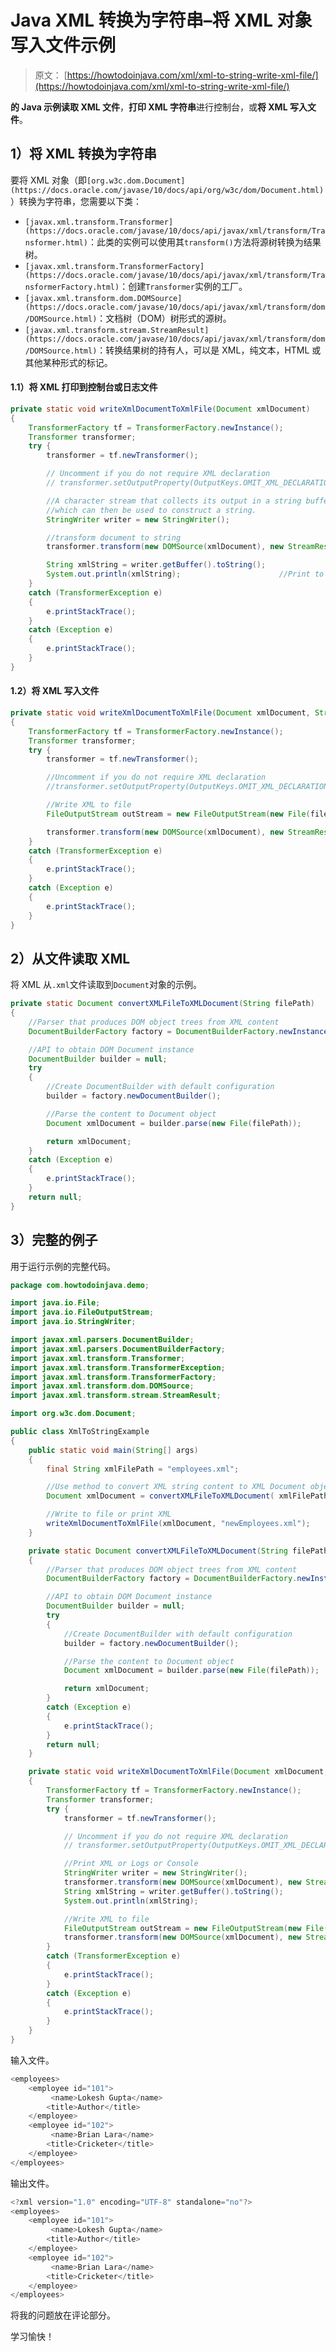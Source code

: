 # Java XML 转换为字符串–将 XML 对象写入文件示例

> 原文： [https://howtodoinjava.com/xml/xml-to-string-write-xml-file/](https://howtodoinjava.com/xml/xml-to-string-write-xml-file/)

**的 Java 示例读取 XML 文件**，**打印 XML 字符串**进行控制台，或**将 XML 写入文件**。

## 1）将 XML 转换为字符串

要将 XML 对象（即`[org.w3c.dom.Document](https://docs.oracle.com/javase/10/docs/api/org/w3c/dom/Document.html)`）转换为字符串，您需要以下类：

*   `[javax.xml.transform.Transformer](https://docs.oracle.com/javase/10/docs/api/javax/xml/transform/Transformer.html)`：此类的实例可以使用其`transform()`方法将源树转换为结果树。
*   `[javax.xml.transform.TransformerFactory](https://docs.oracle.com/javase/10/docs/api/javax/xml/transform/TransformerFactory.html)`：创建`Transformer`实例的工厂。
*   `[javax.xml.transform.dom.DOMSource](https://docs.oracle.com/javase/10/docs/api/javax/xml/transform/dom/DOMSource.html)`：文档树（DOM）树形式的源树。
*   `[javax.xml.transform.stream.StreamResult](https://docs.oracle.com/javase/10/docs/api/javax/xml/transform/dom/DOMSource.html)`：转换结果树的持有人，可以是 XML，纯文本，HTML 或其他某种形式的标记。

#### 1.1）将 XML 打印到控制台或日志文件

```java
private static void writeXmlDocumentToXmlFile(Document xmlDocument)
{
	TransformerFactory tf = TransformerFactory.newInstance();
    Transformer transformer;
    try {
        transformer = tf.newTransformer();

        // Uncomment if you do not require XML declaration
        // transformer.setOutputProperty(OutputKeys.OMIT_XML_DECLARATION, "yes");

        //A character stream that collects its output in a string buffer, 
        //which can then be used to construct a string.
        StringWriter writer = new StringWriter();

        //transform document to string 
        transformer.transform(new DOMSource(xmlDocument), new StreamResult(writer));

        String xmlString = writer.getBuffer().toString();	
        System.out.println(xmlString);						//Print to console or logs
    } 
    catch (TransformerException e) 
    {
        e.printStackTrace();
    }
    catch (Exception e) 
    {
        e.printStackTrace();
    }
}

```

#### 1.2）将 XML 写入文件

```java
private static void writeXmlDocumentToXmlFile(Document xmlDocument, String fileName)
{
	TransformerFactory tf = TransformerFactory.newInstance();
    Transformer transformer;
    try {
        transformer = tf.newTransformer();

        //Uncomment if you do not require XML declaration
        //transformer.setOutputProperty(OutputKeys.OMIT_XML_DECLARATION, "yes");

        //Write XML to file
        FileOutputStream outStream = new FileOutputStream(new File(fileName)); 

        transformer.transform(new DOMSource(xmlDocument), new StreamResult(outStream));
    } 
    catch (TransformerException e) 
    {
        e.printStackTrace();
    }
    catch (Exception e) 
    {
        e.printStackTrace();
    }
}

```

## 2）从文件读取 XML

将 XML 从`.xml`文件读取到`Document`对象的示例。

```java
private static Document convertXMLFileToXMLDocument(String filePath) 
{
	//Parser that produces DOM object trees from XML content
	DocumentBuilderFactory factory = DocumentBuilderFactory.newInstance();

	//API to obtain DOM Document instance
	DocumentBuilder builder = null;
	try 
	{
		//Create DocumentBuilder with default configuration
		builder = factory.newDocumentBuilder();

		//Parse the content to Document object
		Document xmlDocument = builder.parse(new File(filePath));

		return xmlDocument;
	} 
	catch (Exception e) 
	{
		e.printStackTrace();
	}
	return null;
}

```

## 3）完整的例子

用于运行示例的完整代码。

```java
package com.howtodoinjava.demo;

import java.io.File;
import java.io.FileOutputStream;
import java.io.StringWriter;

import javax.xml.parsers.DocumentBuilder;
import javax.xml.parsers.DocumentBuilderFactory;
import javax.xml.transform.Transformer;
import javax.xml.transform.TransformerException;
import javax.xml.transform.TransformerFactory;
import javax.xml.transform.dom.DOMSource;
import javax.xml.transform.stream.StreamResult;

import org.w3c.dom.Document;

public class XmlToStringExample 
{
	public static void main(String[] args) 
	{
		final String xmlFilePath = "employees.xml";

		//Use method to convert XML string content to XML Document object
		Document xmlDocument = convertXMLFileToXMLDocument( xmlFilePath );

		//Write to file or print XML
		writeXmlDocumentToXmlFile(xmlDocument, "newEmployees.xml");
	}

	private static Document convertXMLFileToXMLDocument(String filePath) 
	{
		//Parser that produces DOM object trees from XML content
		DocumentBuilderFactory factory = DocumentBuilderFactory.newInstance();

		//API to obtain DOM Document instance
		DocumentBuilder builder = null;
		try 
		{
			//Create DocumentBuilder with default configuration
			builder = factory.newDocumentBuilder();

			//Parse the content to Document object
			Document xmlDocument = builder.parse(new File(filePath));

			return xmlDocument;
		} 
		catch (Exception e) 
		{
			e.printStackTrace();
		}
		return null;
	}

	private static void writeXmlDocumentToXmlFile(Document xmlDocument, String fileName)
	{
		TransformerFactory tf = TransformerFactory.newInstance();
        Transformer transformer;
        try {
            transformer = tf.newTransformer();

            // Uncomment if you do not require XML declaration
            // transformer.setOutputProperty(OutputKeys.OMIT_XML_DECLARATION, "yes");

            //Print XML or Logs or Console
            StringWriter writer = new StringWriter();
            transformer.transform(new DOMSource(xmlDocument), new StreamResult(writer));
            String xmlString = writer.getBuffer().toString();	
            System.out.println(xmlString);			

            //Write XML to file
            FileOutputStream outStream = new FileOutputStream(new File(fileName)); 
            transformer.transform(new DOMSource(xmlDocument), new StreamResult(outStream));
        } 
        catch (TransformerException e) 
        {
            e.printStackTrace();
        }
        catch (Exception e) 
        {
            e.printStackTrace();
        }
	}
}

```

输入文件。

```java
<employees>
	<employee id="101">
		 <name>Lokesh Gupta</name>
	    <title>Author</title>
	</employee>
	<employee id="102">
		 <name>Brian Lara</name>
	    <title>Cricketer</title>
	</employee>
</employees>

```

输出文件。

```java
<?xml version="1.0" encoding="UTF-8" standalone="no"?>
<employees>
	<employee id="101">
		 <name>Lokesh Gupta</name>
	    <title>Author</title>
	</employee>
	<employee id="102">
		 <name>Brian Lara</name>
	    <title>Cricketer</title>
	</employee>
</employees>

```

将我的问题放在评论部分。

学习愉快！